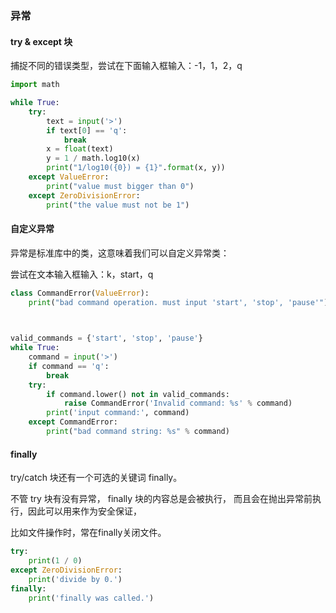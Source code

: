 
### 异常

#### try & except 块

捕捉不同的错误类型，尝试在下面输入框输入：-1，1，2，q


```python 
import math

while True:
    try:
        text = input('>')
        if text[0] == 'q':
            break
        x = float(text)
        y = 1 / math.log10(x)
        print("1/log10({0}) = {1}".format(x, y))
    except ValueError:
        print("value must bigger than 0")
    except ZeroDivisionError:
        print("the value must not be 1")

```


#### 自定义异常
异常是标准库中的类，这意味着我们可以自定义异常类：

尝试在文本输入框输入：k，start，q


```python 
class CommandError(ValueError):
    print("bad command operation. must input 'start', 'stop', 'pause'")
    


valid_commands = {'start', 'stop', 'pause'}
while True:
    command = input('>')
    if command == 'q':
        break
    try:
        if command.lower() not in valid_commands:
            raise CommandError('Invalid command: %s' % command)
        print('input command:', command)
    except CommandError:
        print("bad command string: %s" % command)

```


#### finally
try/catch 块还有一个可选的关键词 finally。

不管 try 块有没有异常， finally 块的内容总是会被执行，
而且会在抛出异常前执行，因此可以用来作为安全保证，

比如文件操作时，常在finally关闭文件。


```python 
try:
    print(1 / 0)
except ZeroDivisionError:
    print('divide by 0.')
finally:
    print('finally was called.')
```

